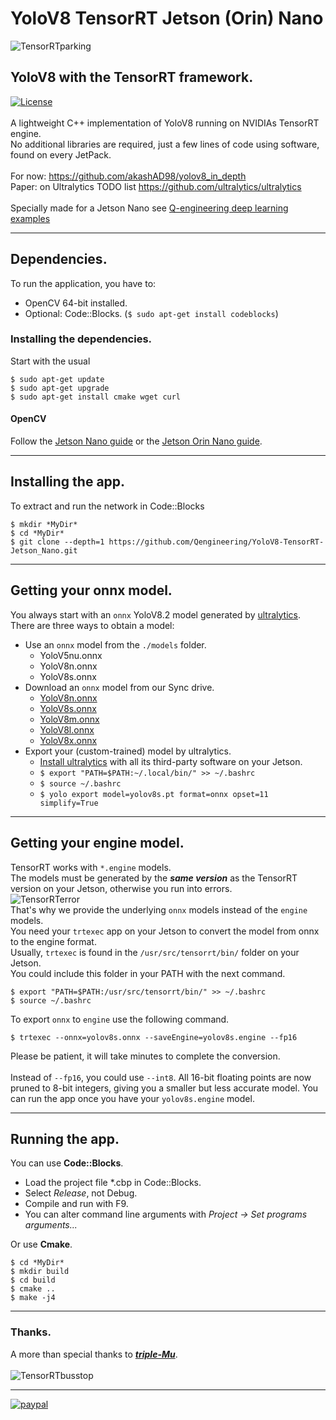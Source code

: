 # YoloV8 TensorRT Jetson (Orin) Nano
![TensorRTparking](https://github.com/Qengineering/YoloV8-TensorRT-Jetson_Nano/assets/44409029/7404518b-b9a3-49f2-945f-dd0839d18de3)
## YoloV8 with the TensorRT framework. <br/>
[![License](https://img.shields.io/badge/License-BSD%203--Clause-blue.svg)](https://opensource.org/licenses/BSD-3-Clause)<br/><br/>
A lightweight C++ implementation of YoloV8 running on NVIDIAs TensorRT engine.<br>
No additional libraries are required, just a few lines of code using software, found on every JetPack.<br><br>
For now: https://github.com/akashAD98/yolov8_in_depth<br>
Paper: on Ultralytics TODO list https://github.com/ultralytics/ultralytics<br/><br/>
Specially made for a Jetson Nano see [Q-engineering deep learning examples](https://qengineering.eu/deep-learning-examples-on-raspberry-32-64-os.html)

------------

## Dependencies.
To run the application, you have to:
- OpenCV 64-bit installed.
- Optional: Code::Blocks. (```$ sudo apt-get install codeblocks```)

### Installing the dependencies.
Start with the usual 
```
$ sudo apt-get update 
$ sudo apt-get upgrade
$ sudo apt-get install cmake wget curl
```
#### OpenCV
Follow the [Jetson Nano guide](https://qengineering.eu/install-opencv-on-jetson-nano.html) or the [Jetson Orin Nano guide](https://qengineering.eu/install-opencv-on-orin-nano.html). <br>

------------

## Installing the app.
To extract and run the network in Code::Blocks <br/>
```
$ mkdir *MyDir*
$ cd *MyDir* 
$ git clone --depth=1 https://github.com/Qengineering/YoloV8-TensorRT-Jetson_Nano.git
```

------------

## Getting your onnx model.
You always start with an `onnx` YoloV8.2 model generated by [ultralytics](https://www.ultralytics.com/).<br>
There are three ways to obtain a model:<br>
- Use an `onnx` model from the `./models` folder.<br>
  * YoloV5nu.onnx
  * YoloV8n.onnx
  * YoloV8s.onnx
- Download an `onnx` model from our Sync drive.<br>
  * [YoloV8n.onnx](https://ln5.sync.com/dl/02a6b0730/isn4d4cw-4bfnu7p6-92nmtn7f-kn93hqs3)
  * [YoloV8s.onnx](https://ln5.sync.com/dl/0f3d84a10/i844hrtj-qavzg39e-d53u9zxr-d5qkbsz9)
  * [YoloV8m.onnx](https://ln5.sync.com/dl/ff04119e0/6q6we8ti-3x6i9hky-97jy3z76-g9invy68)
  * [YoloV8l.onnx](https://ln5.sync.com/dl/08b547ff0/5z8edbvq-vz6rwp5g-scj9hpwc-2xejss38)
  * [YoloV8x.onnx](https://ln5.sync.com/dl/f53d9b900/758dckst-wbvwzt8i-298mmy58-ujys8jwk)
- Export your (custom-trained) model by ultralytics.<br>
  * [Install ultralytics](https://docs.ultralytics.com/guides/nvidia-jetson/#install-ultralytics-package) with all its third-party software on your Jetson.
  * `$ export "PATH=$PATH:~/.local/bin/" >> ~/.bashrc`
  * `$ source ~/.bashrc`
  * `$ yolo export model=yolov8s.pt format=onnx opset=11 simplify=True`

------------

## Getting your engine model.
TensorRT works with `*.engine` models.<br>
The models must be generated by the **_same version_** as the TensorRT version on your Jetson, otherwise you run into errors.<br>
![TensorRTerror](https://github.com/Qengineering/YoloV8-TensorRT-Jetson_Nano/assets/44409029/ea874e50-3902-4127-86a0-9639ebdd63bc)
<br>
That's why we provide the underlying `onnx` models instead of the `engine` models.<br> 
You need your `trtexec` app on your Jetson to convert the model from onnx to the engine format.<br>
Usually, `trtexec` is found in the `/usr/src/tensorrt/bin/` folder on your Jetson.<br>
You could include this folder in your PATH with the next command.<br>
```script
$ export "PATH=$PATH:/usr/src/tensorrt/bin/" >> ~/.bashrc
$ source ~/.bashrc
```
To export `onnx` to `engine` use the following command.<br>
```
$ trtexec --onnx=yolov8s.onnx --saveEngine=yolov8s.engine --fp16
```
Please be patient, it will take minutes to complete the conversion.<br><br>
Instead of `--fp16`, you could use `--int8`. All 16-bit floating points are now pruned to 8-bit integers, giving you a smaller but less accurate model. You can run the app once you have your `yolov8s.engine` model.

------------

## Running the app.
You can use **Code::Blocks**.
- Load the project file *.cbp in Code::Blocks.
- Select _Release_, not Debug.
- Compile and run with F9.
- You can alter command line arguments with _Project -> Set programs arguments..._ 

Or use **Cmake**.
```
$ cd *MyDir*
$ mkdir build
$ cd build
$ cmake ..
$ make -j4
```

------------

### Thanks.
A more than special thanks to [***triple-Mu***](https://github.com/triple-Mu).<br><br>
![TensorRTbusstop](https://github.com/Qengineering/YoloV8-TensorRT-Jetson_Nano/assets/44409029/6a397012-9541-492a-8867-c24d06ebfbad)<br>

------------

[![paypal](https://qengineering.eu/images/TipJarSmall4.png)](https://www.paypal.com/cgi-bin/webscr?cmd=_s-xclick&hosted_button_id=CPZTM5BB3FCYL) 
